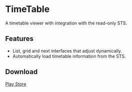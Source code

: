 # TimeTable
A timetable viewer with integration with the read-only STS.

## Features
* List, grid and next interfaces that adjust dynamically.
* Automatically load timetable information from the STS.

## Download
[Play Store](https://play.google.com/store/apps/details?id=ric.ov.TimeTable)
